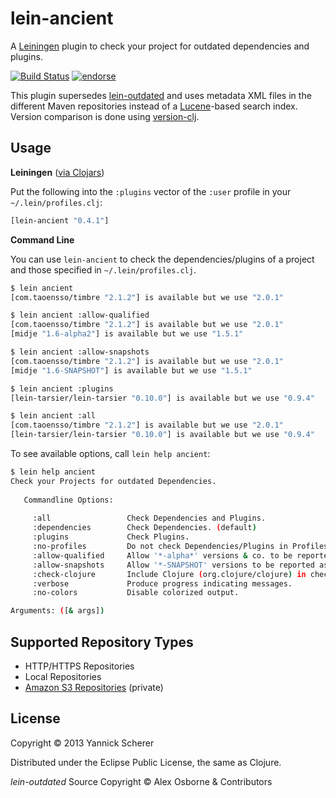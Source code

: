 # lein-ancient

A [Leiningen](https://github.com/technomancy/leiningen) plugin to check your project for outdated
dependencies and plugins. 

[![Build Status](https://travis-ci.org/xsc/lein-ancient.png)](https://travis-ci.org/xsc/lein-ancient)
[![endorse](https://api.coderwall.com/xsc/endorsecount.png)](https://coderwall.com/xsc)

This plugin supersedes [lein-outdated](https://github.com/ato/lein-outdated) and uses metadata
XML files in the different Maven repositories instead of a [Lucene](http://lucene.apache.org/core/)-based
search index. Version comparison is done using [version-clj](https://github.com/xsc/version-clj).

## Usage

__Leiningen__ ([via Clojars](https://clojars.org/lein-ancient))

Put the following into the `:plugins` vector of the `:user` profile in your `~/.lein/profiles.clj`:

```clojure
[lein-ancient "0.4.1"]
```

__Command Line__

You can use `lein-ancient` to check the dependencies/plugins of a project and those specified
in `~/.lein/profiles.clj`.

```bash
$ lein ancient
[com.taoensso/timbre "2.1.2"] is available but we use "2.0.1"

$ lein ancient :allow-qualified
[com.taoensso/timbre "2.1.2"] is available but we use "2.0.1"
[midje "1.6-alpha2"] is available but we use "1.5.1"

$ lein ancient :allow-snapshots
[com.taoensso/timbre "2.1.2"] is available but we use "2.0.1"
[midje "1.6-SNAPSHOT"] is available but we use "1.5.1"

$ lein ancient :plugins
[lein-tarsier/lein-tarsier "0.10.0"] is available but we use "0.9.4"

$ lein ancient :all
[com.taoensso/timbre "2.1.2"] is available but we use "2.0.1"
[lein-tarsier/lein-tarsier "0.10.0"] is available but we use "0.9.4"
```

To see available options, call `lein help ancient`:

```bash
$ lein help ancient
Check your Projects for outdated Dependencies. 
   
   Commandline Options:
  
     :all                 Check Dependencies and Plugins.
     :dependencies        Check Dependencies. (default)
     :plugins             Check Plugins.
     :no-profiles         Do not check Dependencies/Plugins in Profiles.
     :allow-qualified     Allow '*-alpha*' versions & co. to be reported as new.
     :allow-snapshots     Allow '*-SNAPSHOT' versions to be reported as new.
     :check-clojure       Include Clojure (org.clojure/clojure) in checks.
     :verbose             Produce progress indicating messages.
     :no-colors           Disable colorized output.

Arguments: ([& args])
```

## Supported Repository Types

- HTTP/HTTPS Repositories
- Local Repositories
- [Amazon S3 Repositories](https://github.com/technomancy/s3-wagon-private) (private)

## License

Copyright &copy; 2013 Yannick Scherer

Distributed under the Eclipse Public License, the same as Clojure.

_lein-outdated_ Source Copyright &copy; Alex Osborne &amp; Contributors
